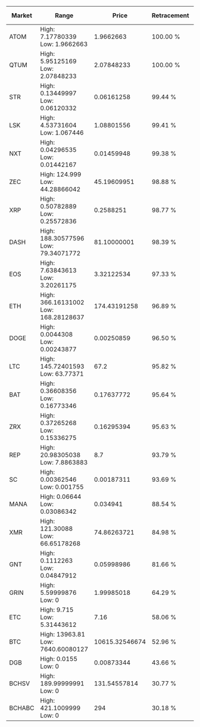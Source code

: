 | Market | Range | Price| Retracement | Doubles to 50% |
| --- | --- | --- | --- | --- |
| ATOM | High: 7.17780339<br />Low: 1.9662663 | 1.9662663 | 100.00 % | 2.33 |
| QTUM | High: 5.95125169<br />Low: 2.07848233 | 2.07848233 | 100.00 % | 1.93 |
| STR | High: 0.13449997<br />Low: 0.06120332 | 0.06161258 | 99.44 % | 1.59 |
| LSK | High: 4.53731604<br />Low: 1.067446 | 1.08801556 | 99.41 % | 2.58 |
| NXT | High: 0.04296535<br />Low: 0.01442167 | 0.01459948 | 99.38 % | 1.97 |
| ZEC | High: 124.999<br />Low: 44.28866042 | 45.19609951 | 98.88 % | 1.87 |
| XRP | High: 0.50782889<br />Low: 0.25572836 | 0.2588251 | 98.77 % | 1.48 |
| DASH | High: 188.30577596<br />Low: 79.34071772 | 81.10000001 | 98.39 % | 1.65 |
| EOS | High: 7.63843613<br />Low: 3.20261175 | 3.32122534 | 97.33 % | 1.63 |
| ETH | High: 366.16131002<br />Low: 168.28128637 | 174.43191258 | 96.89 % | 1.53 |
| DOGE | High: 0.0044308<br />Low: 0.00243877 | 0.00250859 | 96.50 % | 1.37 |
| LTC | High: 145.72401593<br />Low: 63.77371 | 67.2 | 95.82 % | 1.56 |
| BAT | High: 0.36608356<br />Low: 0.16773346 | 0.17637772 | 95.64 % | 1.51 |
| ZRX | High: 0.37265268<br />Low: 0.15336275 | 0.16295394 | 95.63 % | 1.61 |
| REP | High: 20.98305038<br />Low: 7.8863883 | 8.7 | 93.79 % | 1.66 |
| SC | High: 0.00362546<br />Low: 0.001755 | 0.00187311 | 93.69 % | 1.44 |
| MANA | High: 0.06644<br />Low: 0.03086342 | 0.034941 | 88.54 % | 1.39 |
| XMR | High: 121.30088<br />Low: 66.65178268 | 74.86263721 | 84.98 % | 1.26 |
| GNT | High: 0.1112263<br />Low: 0.04847912 | 0.05998986 | 81.66 % | 1.33 |
| GRIN | High: 5.59999876<br />Low: 0 | 1.99985018 | 64.29 % | 1.40 |
| ETC | High: 9.715<br />Low: 5.31443612 | 7.16 | 58.06 % | 1.05 |
| BTC | High: 13963.81<br />Low: 7640.60080127 | 10615.32546674 | 52.96 % | 1.02 |
| DGB | High: 0.0155<br />Low: 0 | 0.00873344 | 43.66 % | 0.00 |
| BCHSV | High: 189.99999991<br />Low: 0 | 131.54557814 | 30.77 % | 0.00 |
| BCHABC | High: 421.1009999<br />Low: 0 | 294 | 30.18 % | 0.00 |
